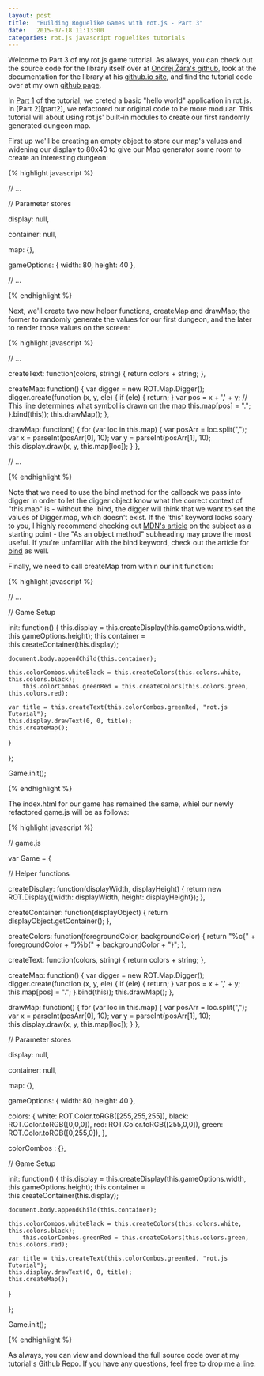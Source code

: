 ```yaml
---
layout: post
title:  "Building Roguelike Games with rot.js - Part 3"
date:   2015-07-18 11:13:00
categories: rot.js javascript roguelikes tutorials
---
```

Welcome to Part 3 of my rot.js game tutorial. As always, you can check out the source code for the library itself over at [Ondřej Žára's github][ozgithub], look at the documentation for the library at his [github.io site][rot.js], and find the tutorial code over at my own [github page][projectgithub].

In [Part 1][part1] of the tutorial, we creted a basic "hello world" application in rot.js. In [Part 2][part2], we refactored our original code to be more modular. This tutorial will about using rot.js' built-in modules to create our first randomly generated dungeon map.

First up we'll be creating an empty object to store our map's values and widening our display to 80x40 to give our Map generator some room to create an interesting dungeon:

{% highlight javascript %}
 
// ...

// Parameter stores

display: null,

container: null,

map: {},

gameOptions: {
  width: 80,
  height: 40
},

// ...

{% endhighlight %}

Next, we'll create two new helper functions, createMap and drawMap; the former to randomly generate the values for our first dungeon, and the later to render those values on the screen:

{% highlight javascript %}

// ...

createText: function(colors, string) {
  return colors + string;
},

createMap: function() {
  var digger = new ROT.Map.Digger();
  digger.create(function (x, y, ele) {
    if (ele) {
      return;
    }
    var pos = x + ',' + y;
    // This line determines what symbol is drawn on the map
    this.map[pos] = ".";
  }.bind(this));
  this.drawMap();
},

drawMap: function() {
  for (var loc in this.map) {
    var posArr = loc.split(",");
    var x = parseInt(posArr[0], 10);
    var y = parseInt(posArr[1], 10);
    this.display.draw(x, y, this.map[loc]);
  }
},

// ...

{% endhighlight %}

Note that we need to use the bind method for the callback we pass into digger in order to let the digger object know what the correct context of "this.map" is - without the .bind, the digger will think that we want to set the values of Digger.map, which doesn't exist. If the 'this' keyword looks scary to you, I highly recommend checking out [MDN's article][mdnthis] on the subject as a starting point - the "As an object method" subheading may prove the most useful. If you're unfamiliar with the bind keyword, check out the article for [bind][mdnbind] as well.

Finally, we need to call createMap from within our init function:

{% highlight javascript %}
  
  // ...

  // Game Setup
  
  init: function() {
    this.display = this.createDisplay(this.gameOptions.width, this.gameOptions.height);
    this.container = this.createContainer(this.display);
    
    document.body.appendChild(this.container);

    this.colorCombos.whiteBlack = this.createColors(this.colors.white, this.colors.black);
        this.colorCombos.greenRed = this.createColors(this.colors.green, this.colors.red);

    var title = this.createText(this.colorCombos.greenRed, "rot.js Tutorial");
    this.display.drawText(0, 0, title);
    this.createMap();
  }

};

Game.init();

{% endhighlight %}

The index.html for our game has remained the same, whiel our newly refactored game.js will be as follows:

{% highlight javascript %}

// game.js

var Game = {

  // Helper functions

  createDisplay: function(displayWidth, displayHeight) {
    return new ROT.Display({width: displayWidth, height: displayHeight});
  },

  createContainer: function(displayObject) {
    return displayObject.getContainer();
  },

  createColors: function(foregroundColor, backgroundColor) {
    return "%c{" + foregroundColor + "}%b{" + backgroundColor + "}";
  },

  createText: function(colors, string) {
    return colors + string;
  },

  createMap: function() {
    var digger = new ROT.Map.Digger();
    digger.create(function (x, y, ele) {
      if (ele) {
        return;
      }
      var pos = x + ',' + y;
      this.map[pos] = ".";
    }.bind(this));
    this.drawMap();
  },

  drawMap: function() {
    for (var loc in this.map) {
      var posArr = loc.split(",");
      var x = parseInt(posArr[0], 10);
      var y = parseInt(posArr[1], 10);
      this.display.draw(x, y, this.map[loc]);
    }
  },

  // Parameter stores
  
  display: null,
  
  container: null,
  
  map: {},

  gameOptions: {
    width: 80,
    height: 40
  },

  colors: {
    white:  ROT.Color.toRGB([255,255,255]),
    black: ROT.Color.toRGB([0,0,0]),
    red: ROT.Color.toRGB([255,0,0]),
    green: ROT.Color.toRGB([0,255,0]),
  },

  colorCombos : {},

  // Game Setup
  
  init: function() {
    this.display = this.createDisplay(this.gameOptions.width, this.gameOptions.height);
    this.container = this.createContainer(this.display);
    
    document.body.appendChild(this.container);

    this.colorCombos.whiteBlack = this.createColors(this.colors.white, this.colors.black);
        this.colorCombos.greenRed = this.createColors(this.colors.green, this.colors.red);

    var title = this.createText(this.colorCombos.greenRed, "rot.js Tutorial");
    this.display.drawText(0, 0, title);
    this.createMap();
  }

};

Game.init();

{% endhighlight %}

As always, you can view and download the full source code over at my tutorial's [Github Repo][projectgithub]. If you have any questions, feel free to [drop me a line][zlgithub].

[part1]: http://zlester.github.io/rot.js/javascript/roguelikes/tutorials/2015/06/13/rot.js-tutorial-part-1.html
[rot.js]: http://ondras.github.io/rot.js/hp/
[ozgithub]: https://github.com/ondras/rot.js
[zlgithub]: http://github.com/ZLester
[projectgithub]: https://github.com/ZLester/rot.js-Tutorial
[mdnthis]: https://developer.mozilla.org/en-US/docs/Web/JavaScript/Reference/Operators/this
[mdnbind]: https://developer.mozilla.org/en-US/docs/Web/JavaScript/Reference/Global_Objects/Function/bind
